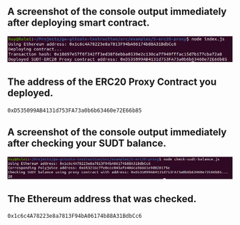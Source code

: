 ## A screenshot of the console output immediately after deploying smart contract.
![deploy](deploy.png?raw=true "deploy")

## The address of the ERC20 Proxy Contract you deployed.
```
0xD535099AB4131d753FA73a0b6b63460e72E66b85
```

## A screenshot of the console output immediately after checking your SUDT balance.
![check_balance](check_balance.png?raw=true "check_balance")

## The Ethereum address that was checked.
```
0x1c6c4A78223e8a7813F94bA06174b88A31BdbCc6
```
